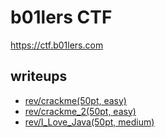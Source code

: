 # b01lers CTF

https://ctf.b01lers.com

## writeups

- [rev/crackme(50pt, easy)](crackme.md)
- [rev/crackme_2(50pt, easy)](crackme_2.md)
- [rev/I_Love_Java(50pt, medium)](I_Love_java.md)
